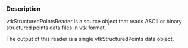 ### Description

vtkStructuredPointsReader is a source object that reads ASCII or binary structured points data files in vtk format. 

The output of this reader is a single vtkStructuredPoints data object.
